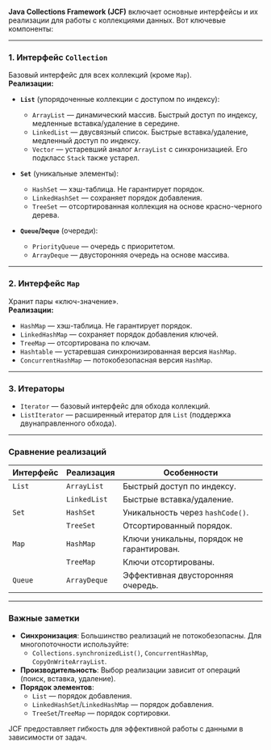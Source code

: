 **Java Collections Framework (JCF)** включает основные интерфейсы и их реализации для работы с коллекциями данных. Вот ключевые компоненты:

---

### **1. Интерфейс `Collection`**
Базовый интерфейс для всех коллекций (кроме `Map`).  
**Реализации:**
- **`List`** (упорядоченные коллекции с доступом по индексу):
    - `ArrayList` — динамический массив. Быстрый доступ по индексу, медленные вставка/удаление в середине.
    - `LinkedList` — двусвязный список. Быстрые вставка/удаление, медленный доступ по индексу.
    - `Vector` — устаревший аналог `ArrayList` с синхронизацией. Его подкласс `Stack` также устарел.

- **`Set`** (уникальные элементы):
    - `HashSet` — хэш-таблица. Не гарантирует порядок.
    - `LinkedHashSet` — сохраняет порядок добавления.
    - `TreeSet` — отсортированная коллекция на основе красно-черного дерева.

- **`Queue`/`Deque`** (очереди):
    - `PriorityQueue` — очередь с приоритетом.
    - `ArrayDeque` — двусторонняя очередь на основе массива.

---

### **2. Интерфейс `Map`**
Хранит пары «ключ-значение».  
**Реализации:**
- `HashMap` — хэш-таблица. Не гарантирует порядок.
- `LinkedHashMap` — сохраняет порядок добавления ключей.
- `TreeMap` — отсортирована по ключам.
- `Hashtable` — устаревшая синхронизированная версия `HashMap`.
- `ConcurrentHashMap` — потокобезопасная версия `HashMap`.

---

### **3. Итераторы**
- `Iterator` — базовый интерфейс для обхода коллекций.
- `ListIterator` — расширенный итератор для `List` (поддержка двунаправленного обхода).

---

### **Сравнение реализаций**
| Интерфейс  | Реализация         | Особенности                          |
|------------|--------------------|--------------------------------------|
| `List`     | `ArrayList`        | Быстрый доступ по индексу.           |
|            | `LinkedList`       | Быстрые вставка/удаление.            |
| `Set`      | `HashSet`          | Уникальность через `hashCode()`.     |
|            | `TreeSet`          | Отсортированный порядок.             |
| `Map`      | `HashMap`          | Ключи уникальны, порядок не гарантирован. |
|            | `TreeMap`          | Ключи отсортированы.                 |
| `Queue`    | `ArrayDeque`       | Эффективная двусторонняя очередь.    |

---

### **Важные заметки**
- **Синхронизация**: Большинство реализаций не потокобезопасны. Для многопоточности используйте:
    - `Collections.synchronizedList()`, `ConcurrentHashMap`, `CopyOnWriteArrayList`.
- **Производительность**: Выбор реализации зависит от операций (поиск, вставка, удаление).
- **Порядок элементов**:
    - `List` — порядок добавления.
    - `LinkedHashSet`/`LinkedHashMap` — порядок добавления.
    - `TreeSet`/`TreeMap` — порядок сортировки.

JCF предоставляет гибкость для эффективной работы с данными в зависимости от задач.